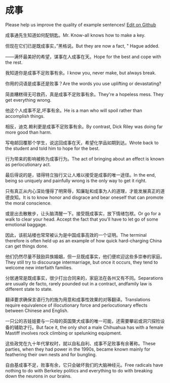 # 成事

Please help us improve the quality of example sentences! [Edit on Github](https://github.com/jiyushe/jiyu-example-sentence-source/blob/main/chinese/chengshi_1.md)

<p><span class="chinese">成事通先生知道如何配钥匙。</span><span class="english">Mr. Know-all knows how to make a key.</span></p>

<p><span class="chinese">但现在它们已是既成事实，”黑格说。</span><span class="english">But they are now a fact, " Hague added.</span></p>

<p><span class="chinese">——满怀最美好的希望，谋事在人成事在天。</span><span class="english">Hope for the best and cope with the rest.</span></p>

<p><span class="chinese">我知道你是成事不足败事有余。</span><span class="english">I know you, never make, but always break.</span></p>

<p><span class="chinese">你用的词语是成事还是败事？</span><span class="english">Are the words you use uplifting or devastating?</span></p>

<p><span class="chinese">简直糟糕得无可救药，真是成事不足败事有余。</span><span class="english">They're a hopeless mess. They get everything wrong.</span></p>

<p><span class="chinese">他这个人成事不足,坏事有余。</span><span class="english">He is a man who will spoil rather than accomplish things.</span></p>

<p><span class="chinese">相反，迪克.赖利更是成事不足败事有余。</span><span class="english">By contrast, Dick Riley was doing far more good than harm.</span></p>

<p><span class="chinese">写电邮回覆那个学生，说这回成事在天，希望化学品如期到达。</span><span class="english">Wrote back to the student and told him to hope for the best.</span></p>

<p><span class="chinese">行为带来的影响被称为成事行为。</span><span class="english">The act of bringing about an effect is known as perlocutionary act.</span></p>

<p><span class="chinese">最后得说的是，错得特立独行又让人难以接受是成事的唯一途径。</span><span class="english">In the end, being so uniquely and painfully wrong is the only way to get it right.</span></p>

<p><span class="chinese">只有真正从内心深处懂得了明荣辱，知廉耻和成事为人的道理，才能发展真正的道德良知。</span><span class="english">It is to know honor and disgrace and bear oneself that can promote the moral conscience.</span></p>

<p><span class="chinese">或是出去散散步，让头脑清醒一下。接受既成事实，放下情绪包袱。</span><span class="english">Or go for a walk to clear your head. Accept the fact that you'll have to let go of some emotional baggage.</span></p>

<p><span class="chinese">因此，该航站楼也常常被认为是中国成事高效的一个证明。</span><span class="english">The terminal therefore is often held up as an example of how quick hard-charging China can get things done.</span></p>

<p><span class="chinese">他们仍然尽量不鼓励异族婚姻，但一旦既成事实，他们便欢迎这些多崇奉的家庭。</span><span class="english">They still try to discourage intermarriage, but once it occurs, they tend to welcome new interfaith families.</span></p>

<p><span class="chinese">分居通常是既成事实，很少打出合同来的，家庭法在各州又有不同。</span><span class="english">Separations are usually de facto, rarely pounded out in a contract, andfamily law is different state to state.</span></p>

<p><span class="chinese">翻译要求确保言语行为的施为用意和成事性效果的对等翻译。</span><span class="english">Translations require equivalence of illocutionary force and perlocutionary effects between Chinese and English.</span></p>

<p><span class="chinese">一只公的吉娃娃要与一只母的英国獒犬成事的唯一可能，还需要攀岩或洞穴探险设备的辅助才行。</span><span class="english">But face it, the only shot a male Chihuahua has with a female Mastiff involves rock climbing or spelunking equipment.</span></p>

<p><span class="chinese">这些政党在九十年代掌权时，就以自私自利、成事不足败事有余著称。</span><span class="english">These parties, when they had power in the 1990s, became known mainly for feathering their own nests and for bungling.</span></p>

<p><span class="chinese">自由基成事不足，败事有余，它只会破坏我们的大脑神经元。</span><span class="english">Free radicals have nothing to do with Berkeley politics and everything to do with breaking down the neurons in our brains.</span></p>

